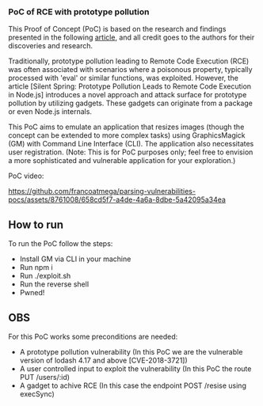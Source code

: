 ### PoC of RCE with prototype pollution

This Proof of Concept (PoC) is based on the research and findings presented in the following [article](https://github.com/yuske/silent-spring/blob/master/silent-spring-full-version.pdf), and all credit goes to the authors for their discoveries and research.

Traditionally, prototype pollution leading to Remote Code Execution (RCE) was often associated with scenarios where a poisonous property, typically processed with 'eval' or similar functions, was exploited. However, the article [Silent Spring: Prototype Pollution Leads to Remote Code Execution in Node.js] introduces a novel approach and attack surface for prototype pollution by utilizing gadgets. These gadgets can originate from a package or even Node.js internals.

This PoC aims to emulate an application that resizes images (though the concept can be extended to more complex tasks) using GraphicsMagick (GM) with Command Line Interface (CLI). The application also necessitates user registration. (Note: This is for PoC purposes only; feel free to envision a more sophisticated and vulnerable application for your exploration.)

PoC video:

https://github.com/francoatmega/parsing-vulnerabilities-pocs/assets/8761008/658cd5f7-a4de-4a6a-8dbe-5a42095a34ea

## How to run

To run the PoC follow the steps:

* Install GM via CLI in your machine
* Run npm i 
* Run ./exploit.sh
* Run the reverse shell
* Pwned!

## OBS

For this PoC works some preconditions are needed:

* A prototype pollution vulnerability (In this PoC we are the vulnerable version of lodash 4.17 and above [CVE-2018-3721])
* A user controlled input to exploit the vulnerability (In this PoC the route PUT /users/:id)
* A gadget to achive RCE (In this case the endpoint POST /resise using execSync)
